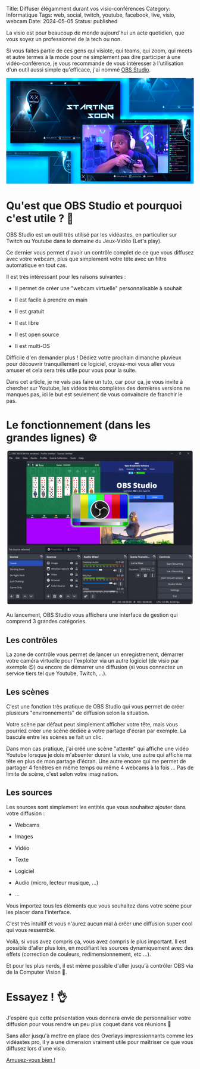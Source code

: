 Title: Diffuser élégamment durant vos visio-conférences
Category: Informatique
Tags: web, social, twitch, youtube, facebook, live, visio, webcam
Date: 2024-05-05
Status: published

La visio est pour beaucoup de monde aujourd'hui un acte quotidien, que vous soyez un professionnel de la tech ou non.

Si vous faites partie de ces gens qui visiote, qui teams, qui zoom, qui meets et autre termes à la mode pour ne simplement pas dire participer à une vidéo-conférence, je vous recommande de vous intéresser à l'utilisation d'un outil aussi simple qu'efficace, j'ai nommé [OBS Studio](https://obsproject.com/fr/).

![obs_studio](../../assets/obs-overlay.webp)

# Qu'est que OBS Studio et pourquoi c'est utile ? 🎥

OBS Studio est un outil très utilisé par les vidéastes, en particulier sur Twitch ou Youtube dans le domaine du Jeux-Vidéo (Let's play).

Ce dernier vous permet d'avoir un contrôle complet de ce que vous diffusez avec votre webcam, plus que simplement votre tête avec un filtre automatique en tout cas.

Il est très intéressant pour les raisons suivantes :

* Il permet de créer une "webcam virtuelle" personnalisable à souhait

* Il est facile à prendre en main

* Il est gratuit

* Il est libre

* Il est open source

* Il est multi-OS

Difficile d'en demander plus ! Dédiez votre prochain dimanche pluvieux pour découvrir tranquillement ce logiciel, croyez-moi vous aller vous amuser et cela sera très utile pour vous pour la suite.

Dans cet article, je ne vais pas faire un tuto, car pour ça, je vous invite à chercher sur Youtube, les vidéos très complètes des dernières versions ne manques pas, ici le but est seulement de vous convaincre de franchir le pas.

# Le fonctionnement (dans les grandes lignes) ⚙️

![obs_studio](../../assets/obsstudio.png)

Au lancement, OBS Studio vous affichera une interface de gestion qui comprend 3 grandes catégories.

## Les contrôles

La zone de contrôle vous permet de lancer un enregistrement, démarrer votre caméra virtuelle pour l'exploiter via un autre logiciel (de visio par exemple 😉) ou encore de démarrer une diffusion (si vous connectez un service tiers tel que Youtube, Twitch, ...).

## Les scènes

C'est une fonction très pratique de OBS Studio qui vous permet de créer plusieurs "environnements" de diffusion selon la situation.

Votre scène par défaut peut simplement afficher votre tête, mais vous pourriez créer une scène dédiée à votre partage d'écran par exemple. La bascule entre les scènes se fait un clic.

Dans mon cas pratique, j'ai créé une scène "attente" qui affiche une vidéo Youtube lorsque je dois m'absenter durant la visio, une autre qui affiche ma tête en plus de mon partage d'écran. Une autre encore qui me permet de partager 4 fenêtres en même temps ou même 4 webcams à la fois ... Pas de limite de scène, c'est selon votre imagination.

## Les sources

Les sources sont simplement les entités que vous souhaitez ajouter dans votre diffusion :

* Webcams

* Images

* Vidéo

* Texte

* Logiciel

* Audio (micro, lecteur musique, ...)

* ...

Vous importez tous les éléments que vous souhaitez dans votre scène pour les placer dans l'interface.

C'est très intuitif et vous n'aurez aucun mal à créer une diffusion super cool qui vous ressemble.

Voilà, si vous avez compris ça, vous avez compris le plus important. Il est possible d'aller plus loin, en modifiant les sources dynamiquement avec des effets (correction de couleurs, redimensionnement, etc ...).

Et pour les plus nerds, il est même possible d'aller jusqu'à contrôler OBS via de la Computer Vision 🤖.

# Essayez ! 👌

J'espère que cette présentation vous donnera envie de personnaliser votre diffusion pour vous rendre un peu plus coquet dans vos réunions 🌸

Sans aller jusqu'à mettre en place des Overlays impressionnants comme les vidéastes pro, il y a une dimension vraiment utile pour maîtriser ce que vous diffusez lors d'une visio.

[Amusez-vous bien !](https://www.youtube.com/results?search_query=OBS+Studio+fr)
